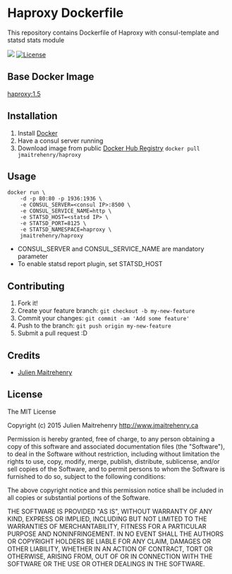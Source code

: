 # Haproxy Dockerfile

This repository contains Dockerfile of Haproxy with consul-template and statsd stats module

[![](https://badge.imagelayers.io/jmaitrehenry/haproxy:latest.svg)](https://imagelayers.io/?images=jmaitrehenry/haproxy:latest 'Get your own badge on imagelayers.io')
[![License](http://img.shields.io/:license-mit-blue.svg)](http://doge.mit-license.org)

## Base Docker Image

[haproxy:1.5](https://registry.hub.docker.com/_/haproxy/)

## Installation

1. Install [Docker](https://www.docker.com/)
2. Have a consul server running
3. Download image from public [Docker Hub Registry](https://registry.hub.docker.com/repos/jmaitrehenry/) 
    `docker pull jmaitrehenry/haproxy`

## Usage

```
docker run \
    -d -p 80:80 -p 1936:1936 \
    -e CONSUL_SERVER=<consul IP>:8500 \
    -e CONSUL_SERVICE_NAME=http \
    -e STATSD_HOST=<statsd IP> \
    -e STATSD_PORT=8125 \
    -e STATSD_NAMESPACE=haproxy \
    jmaitrehenry/haproxy
```

- CONSUL_SERVER and CONSUL_SERVICE_NAME are mandatory parameter
- To enable statsd report plugin, set STATSD_HOST

## Contributing

1. Fork it!
2. Create your feature branch: `git checkout -b my-new-feature`
3. Commit your changes: `git commit -am 'Add some feature'`
4. Push to the branch: `git push origin my-new-feature`
5. Submit a pull request :D

## Credits

- [Julien Maitrehenry](https://github.com/jmaitrehenry)

## License

The MIT License

Copyright (c) 2015 Julien Maitrehenry http://www.jmaitrehenry.ca

Permission is hereby granted, free of charge, to any person obtaining a copy
of this software and associated documentation files (the "Software"), to deal
in the Software without restriction, including without limitation the rights
to use, copy, modify, merge, publish, distribute, sublicense, and/or sell
copies of the Software, and to permit persons to whom the Software is
furnished to do so, subject to the following conditions:

The above copyright notice and this permission notice shall be included in
all copies or substantial portions of the Software.

THE SOFTWARE IS PROVIDED "AS IS", WITHOUT WARRANTY OF ANY KIND, EXPRESS OR
IMPLIED, INCLUDING BUT NOT LIMITED TO THE WARRANTIES OF MERCHANTABILITY,
FITNESS FOR A PARTICULAR PURPOSE AND NONINFRINGEMENT. IN NO EVENT SHALL THE
AUTHORS OR COPYRIGHT HOLDERS BE LIABLE FOR ANY CLAIM, DAMAGES OR OTHER
LIABILITY, WHETHER IN AN ACTION OF CONTRACT, TORT OR OTHERWISE, ARISING FROM,
OUT OF OR IN CONNECTION WITH THE SOFTWARE OR THE USE OR OTHER DEALINGS IN
THE SOFTWARE.
